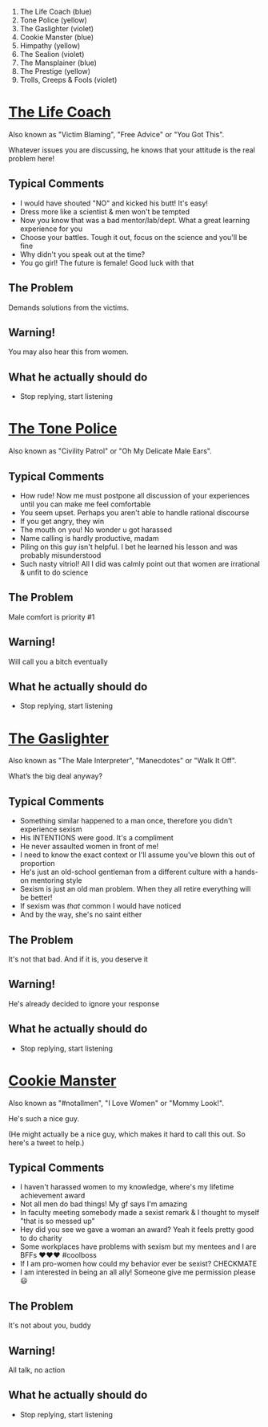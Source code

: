 1. The Life Coach				(blue)
2. Tone Police					(yellow)
3. The Gaslighter				(violet)
4. Cookie Manster				(blue)
5. Himpathy						(yellow)
6. The Sealion					(violet)
7. The Mansplainer				(blue)
8. The Prestige					(yellow)
9. Trolls, Creeps & Fools		(violet)

# [The Life Coach](https://twitter.com/sbarolo/status/1036686389604241410)
Also known as "Victim Blaming", "Free Advice" or "You Got This".

Whatever issues you are discussing, he knows that your attitude is the real problem here!

## Typical Comments
* I would have shouted "NO" and kicked his butt! It's easy!
* Dress more like a scientist & men won't be tempted
* Now you know that was a bad mentor/lab/dept. What a great learning experience for you
* Choose your battles. Tough it out, focus on the science and you'll be fine
* Why didn't you speak out at the time?
* You go girl! The future is female! Good luck with that

## The Problem
Demands solutions from the victims.

## Warning!
You may also hear this from women.

## What he actually should do
* Stop replying, start listening

# [The Tone Police](https://twitter.com/sbarolo/status/1037052674158604289)
Also known as "Civility Patrol" or "Oh My Delicate Male Ears".

## Typical Comments
* How rude! Now me must postpone all discussion of your experiences until you can make me feel comfortable
* You seem upset. Perhaps you aren't able to handle rational discourse
* If you get angry, they win
* The mouth on you! No wonder u got harassed
* Name calling is hardly productive, madam
* Piling on this guy isn't helpful. I bet he learned his lesson and was probably misunderstood
* Such nasty vitriol! All I did was calmly point out that women are irrational & unfit to do science

## The Problem
Male comfort is priority #1

## Warning!
Will call you a bitch eventually

## What he actually should do
* Stop replying, start listening

# [The Gaslighter](https://twitter.com/sbarolo/status/1037373627442900992)
Also known as "The Male Interpreter", "Manecdotes" or "Walk It Off".

What’s the big deal anyway?

## Typical Comments
* Something similar happened to a man once, therefore you didn't experience sexism
* His INTENTIONS were good. It's a compliment
* He never assaulted women in front of me!
* I need to know the exact context or I'll assume you've blown this out of proportion
* He's just an old-school gentleman from a different culture with a hands-on mentoring style
* Sexism is just an old man problem. When they all retire everything will be better!
* If sexism was *that* common I would have noticed
* And by the way, she's no saint either

## The Problem
It's not that bad. And if it is, you deserve it

## Warning!
He's already decided to ignore your response

## What he actually should do
* Stop replying, start listening

# [Cookie Manster](https://twitter.com/sbarolo/status/1037778658595942400)
Also known as "#notallmen", "I Love Women" or "Mommy Look!".

He's such a nice guy.

(He might actually be a nice guy, which makes it hard to call this out. So here's a tweet to help.)

## Typical Comments
* I haven't harassed women to my knowledge, where's my lifetime achievement award
* Not all men do bad things! My gf says I'm amazing
* In faculty meeting somebody made a sexist remark & I thought to myself "that is so messed up"
* Hey did you see we gave a woman an award? Yeah it feels pretty good to do charity
* Some workplaces have problems with sexism but my mentees and I are BFFs ❤️❤️❤️ #coolboss
* If I am pro-women how could my behavior ever be sexist? CHECKMATE
* I am interested in being an all ally! Someone give me permission please 😃

## The Problem
It's not about you, buddy

## Warning!
All talk, no action

## What he actually should do
* Stop replying, start listening
